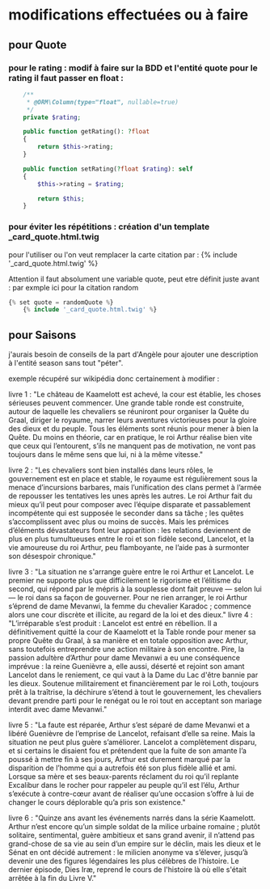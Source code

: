 # modifications effectuées ou à faire

## pour Quote

### pour le rating : modif à faire sur la BDD et l'entité quote pour le rating il faut passer en float :

```php
    /**
     * @ORM\Column(type="float", nullable=true)
     */
    private $rating;
```

```php
    public function getRating(): ?float
    {
        return $this->rating;
    }

    public function setRating(?float $rating): self
    {
        $this->rating = $rating;

        return $this;
    }
```

### pour éviter les répétitions : création d'un template _card_quote.html.twig

pour l'utiliser ou l'on veut remplacer la carte citation par : {% include '_card_quote.html.twig' %} 

Attention il faut absolument une variable quote, peut etre définit juste avant : par exmple ici pour la citation random

```php
{% set quote = randomQuote %}
    {% include '_card_quote.html.twig' %}

```

## pour Saisons

j'aurais besoin de conseils de la part d'Angèle pour ajouter une description à l'entité season sans tout "péter".

exemple récupéré sur wikipédia donc certainement à modifier :

livre 1 : "Le château de Kaamelott est achevé, la cour est établie, les choses sérieuses peuvent commencer. Une grande table ronde est construite, autour de laquelle les chevaliers se réuniront pour organiser la Quête du Graal, diriger le royaume, narrer leurs aventures victorieuses pour la gloire des dieux et du peuple. Tous les éléments sont réunis pour mener à bien la Quête. Du moins en théorie, car en pratique, le roi Arthur réalise bien vite que ceux qui l’entourent, s’ils ne manquent pas de motivation, ne vont pas toujours dans le même sens que lui, ni à la même vitesse."

livre 2 : "Les chevaliers sont bien installés dans leurs rôles, le gouvernement est en place et stable, le royaume est régulièrement sous la menace d’incursions barbares, mais l’unification des clans permet à l’armée de repousser les tentatives les unes après les autres. Le roi Arthur fait du mieux qu’il peut pour composer avec l’équipe disparate et passablement incompétente qui est supposée le seconder dans sa tâche ; les quêtes s’accomplissent avec plus ou moins de succès. Mais les prémices d’éléments dévastateurs font leur apparition : les relations deviennent de plus en plus tumultueuses entre le roi et son fidèle second, Lancelot, et la vie amoureuse du roi Arthur, peu flamboyante, ne l’aide pas à surmonter son désespoir chronique."

livre 3 : "La situation ne s'arrange guère entre le roi Arthur et Lancelot. Le premier ne supporte plus que difficilement le rigorisme et l’élitisme du second, qui répond par le mépris à la souplesse dont fait preuve — selon lui — le roi dans sa façon de gouverner. Pour ne rien arranger, le roi Arthur s’éprend de dame Mevanwi, la femme du chevalier Karadoc ; commence alors une cour discrète et illicite, au regard de la loi et des dieux."
livre 4 : "L’irréparable s’est produit : Lancelot est entré en rébellion. Il a définitivement quitté la cour de Kaamelott et la Table ronde pour mener sa propre Quête du Graal, à sa manière et en totale opposition avec Arthur, sans toutefois entreprendre une action militaire à son encontre. Pire, la passion adultère d’Arthur pour dame Mevanwi a eu une conséquence imprévue : la reine Guenièvre a, elle aussi, déserté et rejoint son amant Lancelot dans le reniement, ce qui vaut à la Dame du Lac d'être bannie par les dieux. Soutenue militairement et financièrement par le roi Loth, toujours prêt à la traîtrise, la déchirure s’étend à tout le gouvernement, les chevaliers devant prendre parti pour le renégat ou le roi tout en acceptant son mariage interdit avec dame Mevanwi."

livre 5 : "La faute est réparée, Arthur s’est séparé de dame Mevanwi et a libéré Guenièvre de l’emprise de Lancelot, refaisant d’elle sa reine. Mais la situation ne peut plus guère s’améliorer. Lancelot a complètement disparu, et si certains le disaient fou et prétendent que la fuite de son amante l’a poussé à mettre fin à ses jours, Arthur est durement marqué par la disparition de l’homme qui a autrefois été son plus fidèle allié et ami. Lorsque sa mère et ses beaux-parents réclament du roi qu’il replante Excalibur dans le rocher pour rappeler au peuple qu’il est l’élu, Arthur s’exécute à contre-cœur avant de réaliser qu’une occasion s’offre à lui de changer le cours déplorable qu’a pris son existence."

livre 6 : "Quinze ans avant les événements narrés dans la série Kaamelott. Arthur n’est encore qu’un simple soldat de la milice urbaine romaine ; plutôt solitaire, sentimental, guère ambitieux et sans grand avenir, il n’attend pas grand-chose de sa vie au sein d’un empire sur le déclin, mais les dieux et le Sénat en ont décidé autrement : le milicien anonyme va s’élever, jusqu’à devenir une des figures légendaires les plus célèbres de l’histoire. Le dernier épisode, Dies Iræ, reprend le cours de l'histoire là où elle s'était arrêtée à la fin du Livre V."



